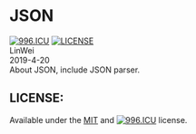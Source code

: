 # JSON   
[![996.ICU](https://img.shields.io/badge/link-996.icu-red.svg)](https://996.icu) 
[![LICENSE](https://img.shields.io/badge/license-Anti%20996-blue.svg?style=flat-square)](https://github.com/996icu/996.ICU/blob/master/LICENSE)  
LinWei   
2019-4-20   
About JSON, include JSON parser.     
## LICENSE:     
Available under the [MIT](https://opensource.org/licenses/mit-license.php) and [![996.ICU](https://img.shields.io/badge/link-996.icu-red.svg)](https://996.icu) license.
